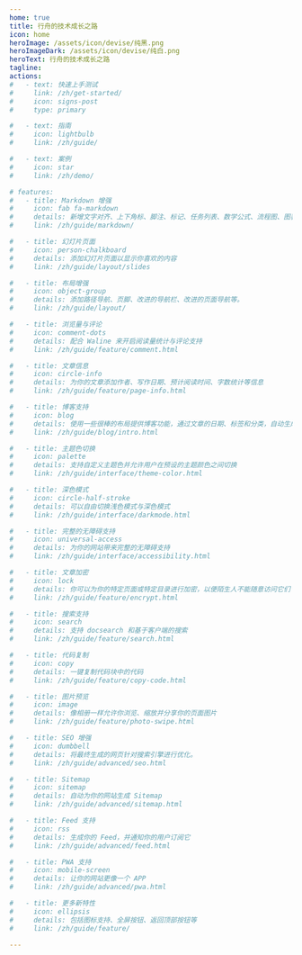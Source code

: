 ```yaml
---
home: true
title: 行舟的技术成长之路
icon: home
heroImage: /assets/icon/devise/纯黑.png
heroImageDark: /assets/icon/devise/纯白.png
heroText: 行舟的技术成长之路
tagline: 
actions:
#   - text: 快速上手测试
#     link: /zh/get-started/
#     icon: signs-post
#     type: primary

#   - text: 指南
#     icon: lightbulb
#     link: /zh/guide/

#   - text: 案例
#     icon: star
#     link: /zh/demo/

# features:
#   - title: Markdown 增强
#     icon: fab fa-markdown
#     details: 新增文字对齐、上下角标、脚注、标记、任务列表、数学公式、流程图、图表与幻灯片支持
#     link: /zh/guide/markdown/

#   - title: 幻灯片页面
#     icon: person-chalkboard
#     details: 添加幻灯片页面以显示你喜欢的内容
#     link: /zh/guide/layout/slides

#   - title: 布局增强
#     icon: object-group
#     details: 添加路径导航、页脚、改进的导航栏、改进的页面导航等。
#     link: /zh/guide/layout/

#   - title: 浏览量与评论
#     icon: comment-dots
#     details: 配合 Waline 来开启阅读量统计与评论支持
#     link: /zh/guide/feature/comment.html

#   - title: 文章信息
#     icon: circle-info
#     details: 为你的文章添加作者、写作日期、预计阅读时间、字数统计等信息
#     link: /zh/guide/feature/page-info.html

#   - title: 博客支持
#     icon: blog
#     details: 使用一些很棒的布局提供博客功能，通过文章的日期、标签和分类，自动生成文章、分类、标签与时间轴列表
#     link: /zh/guide/blog/intro.html

#   - title: 主题色切换
#     icon: palette
#     details: 支持自定义主题色并允许用户在预设的主题颜色之间切换
#     link: /zh/guide/interface/theme-color.html

#   - title: 深色模式
#     icon: circle-half-stroke
#     details: 可以自由切换浅色模式与深色模式
#     link: /zh/guide/interface/darkmode.html

#   - title: 完整的无障碍支持
#     icon: universal-access
#     details: 为你的网站带来完整的无障碍支持
#     link: /zh/guide/interface/accessibility.html

#   - title: 文章加密
#     icon: lock
#     details: 你可以为你的特定页面或特定目录进行加密，以便陌生人不能随意访问它们
#     link: /zh/guide/feature/encrypt.html

#   - title: 搜索支持
#     icon: search
#     details: 支持 docsearch 和基于客户端的搜索
#     link: /zh/guide/feature/search.html

#   - title: 代码复制
#     icon: copy
#     details: 一键复制代码块中的代码
#     link: /zh/guide/feature/copy-code.html

#   - title: 图片预览
#     icon: image
#     details: 像相册一样允许你浏览、缩放并分享你的页面图片
#     link: /zh/guide/feature/photo-swipe.html

#   - title: SEO 增强
#     icon: dumbbell
#     details: 将最终生成的网页针对搜索引擎进行优化。
#     link: /zh/guide/advanced/seo.html

#   - title: Sitemap
#     icon: sitemap
#     details: 自动为你的网站生成 Sitemap
#     link: /zh/guide/advanced/sitemap.html

#   - title: Feed 支持
#     icon: rss
#     details: 生成你的 Feed，并通知你的用户订阅它
#     link: /zh/guide/advanced/feed.html

#   - title: PWA 支持
#     icon: mobile-screen
#     details: 让你的网站更像一个 APP
#     link: /zh/guide/advanced/pwa.html

#   - title: 更多新特性
#     icon: ellipsis
#     details: 包括图标支持、全屏按钮、返回顶部按钮等
#     link: /zh/guide/feature/

---
```


<!-- ## 🛠 安装

在当前目录下的 `[dir]` 文件夹内创建 vuepress-theme-hope 项目:

::: code-tabs#shell

@tab pnpm

```bash
pnpm create vuepress-theme-hope [dir]
```

@tab npm

```bash
npm init vuepress-theme-hope@latest [dir]
```

:::

要将 vuepress-theme-hope 作为文档构建器添加到现有项目中，请在项目根目录中运行以下命令:

::: code-tabs#shell

@tab pnpm

```bash
pnpm create vuepress-theme-hope add [dir]
```

@tab npm

```bash
npm init vuepress-theme-hope@latest add [dir]
```

:::

## 🚀 使用

::: code-tabs#language

@tab TS

```ts title=".vuepress/config.ts"
import { defineUserConfig } from "vuepress";
import { hopeTheme } from "vuepress-theme-hope";

export default defineUserConfig({
  // 站点选项
  // ...

  theme: hopeTheme({
    // 主题选项
    // ...
  }),
});
```

@tab JS

```js title=".vuepress/config.js"
import { hopeTheme } from "vuepress-theme-hope";

export default {
  // 站点选项
  // ...

  theme: hopeTheme({
    // 主题选项
    // ...
  }),
};
```

::: -->

<!-- ## 官方 QQ 群

- [点击加入](https://jq.qq.com/?_wv=1027&k=rATJyxGK) (群号: 1003437555) -->

<!-- markdownlint-disable -->
